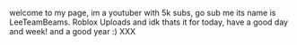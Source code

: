 welcome to my page, im a youtuber with 5k subs, go sub me its name is LeeTeamBeams.
Roblox Uploads and idk
thats it for today, have a good day and week! and a good year :) XXX
